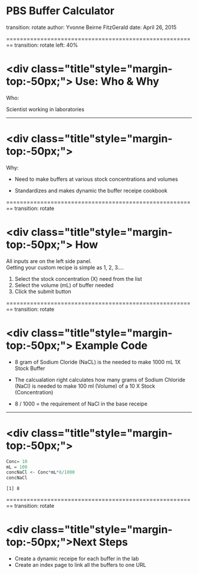 <style>
.title {
    color: #ff0000;
    background: #ffffff;
    font-weight:bold;
    position: fixed;
    top: 1%;
    text-align:left;
    width:100%;
}
</style>


PBS Buffer Calculator
========================================================
transition: rotate
author: Yvonne Beirne FitzGerald
date: April 26, 2015




========================================================
transition: rotate
left: 40%


# <div class="title"style="margin-top:-50px;"> Use: Who & Why </div>

Who: 

Scientist working in laboratories 

***
# <div class="title"style="margin-top:-50px;">  </div>   
Why: 

- Need to make buffers at various stock concentrations and volumes

- Standardizes and makes dynamic the buffer receipe cookbook


========================================================
transition: rotate

# <div class="title"style="margin-top:-50px;"> How </div>


All inputs are on the left side panel.   
Getting your custom recipe is simple as 1, 2, 3....   

1. Select the stock concentration (X) need from the list
2. Select the volume (mL) of buffer needed
3. Click the submit button


========================================================
transition: rotate

# <div class="title"style="margin-top:-50px;"> Example Code </div>

 
- 8 gram of Sodium Cloride (NaCL) is the needed to make 1000 mL 1X Stock Buffer

- The calcualation right calculates how many grams of Sodium Chloride (NaCl) is needed to make 100 ml (Volume) of a 10 X Stock (Concentration)

- 8 / 1000 = the requirement of NaCl in the base receipe

***
# <div class="title"style="margin-top:-50px;">  </div>


```r
Conc= 10
mL = 100
concNaCl <- Conc*mL*8/1000
concNaCl
```

```
[1] 8
```



========================================================
transition: rotate
# <div class="title"style="margin-top:-50px;">Next Steps
</div>

- Create a dynamic receipe for each buffer in the lab
- Create an index page to link all the buffers to one URL


